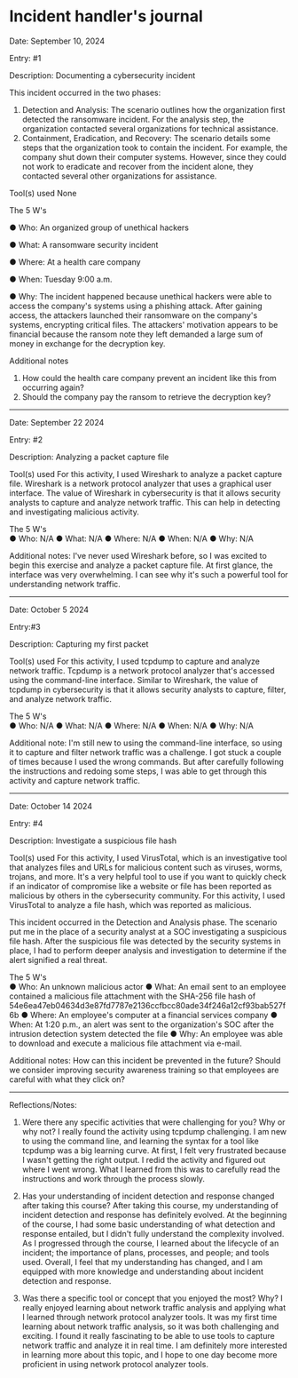 # Incident handler's journal

Date: September 10, 2024	

Entry: #1 

Description:	Documenting a cybersecurity incident 

This incident occurred in the two phases: 
1.	Detection and Analysis: The scenario outlines how the organization first detected the ransomware incident. For the analysis step, the organization contacted several organizations for technical assistance.
2.	Containment, Eradication, and Recovery: The scenario details some steps that the organization took to contain the incident. For example, the company shut down their computer systems. However, since they could not work to eradicate and recover from the incident alone, they contacted several other organizations for assistance.

Tool(s) used	None

The 5 W's

●	Who: An organized group of unethical hackers

●	What: A ransomware security incident

●	Where: At a health care company

●	When: Tuesday 9:00 a.m.

●	Why: The incident happened because unethical hackers were able to access the company's systems using a phishing attack. After gaining access, the attackers launched their ransomware on the company's systems, encrypting critical files. The attackers' motivation appears to be financial because the ransom note they left demanded a large sum of money in exchange for the decryption key.

Additional notes
1.	How could the health care company prevent an incident like this from occurring again?
2.	Should the company pay the ransom to retrieve the decryption key?

________________________________________

Date: September 22 2024	

Entry: #2

Description:	Analyzing a packet capture file

Tool(s) used	For this activity, I used Wireshark to analyze a packet capture file. Wireshark is a network protocol analyzer that uses a graphical user interface. The value of Wireshark in cybersecurity is that it allows security analysts to capture and analyze network traffic. This can help in detecting and investigating malicious activity.

The 5 W's	
●	Who: N/A
●	What: N/A
●	Where: N/A
●	When: N/A
●	Why: N/A

Additional notes:	I've never used Wireshark before, so I was excited to begin this exercise and analyze a packet capture file. At first glance, the interface was very overwhelming. I can see why it's such a powerful tool for understanding network traffic.

________________________________________

Date: October 5 2024	

Entry:#3

Description:	Capturing my first packet

Tool(s) used	For this activity, I used tcpdump to capture and analyze network traffic. Tcpdump is a network protocol analyzer that's accessed using the command-line interface. Similar to Wireshark, the value of tcpdump in cybersecurity is that it allows security analysts to capture, filter, and analyze network traffic. 

The 5 W's	
●	Who: N/A
●	What: N/A
●	Where: N/A
●	When: N/A
●	Why: N/A

Additional note: I'm still new to using the command-line interface, so using it to capture and filter network traffic was a challenge. I got stuck a couple of times because I used the wrong commands. But after carefully following the instructions and redoing some steps, I was able to get through this activity and capture network traffic.


________________________________________

Date: October 14 2024	

Entry: #4

Description:	Investigate a suspicious file hash

Tool(s) used	For this activity, I used VirusTotal, which is an investigative tool that analyzes files and URLs for malicious content such as viruses, worms, trojans, and more.  It's a very helpful tool to use if you want to quickly check if an indicator of compromise like a website or file has been reported as malicious by others in the cybersecurity community. For this activity, I used VirusTotal to analyze a file hash, which was reported as malicious. 

This incident occurred in the Detection and Analysis phase. The scenario put me in the place of a security analyst at a SOC investigating a suspicious file hash. After the suspicious file was detected by the security systems in place, I had to perform deeper analysis and investigation to determine if the alert signified a real threat. 

The 5 W's	
●	Who: An unknown malicious actor 
●	What: An email sent to an employee contained a malicious file attachment with the SHA-256 file hash of 54e6ea47eb04634d3e87fd7787e2136ccfbcc80ade34f246a12cf93bab527f6b
●	Where: An employee's computer at a financial services company
●	When: At 1:20 p.m., an alert was sent to the organization's SOC after the intrusion detection system detected the file
●	Why: An employee was able to download and execute a malicious file attachment via e-mail.

Additional notes:	How can this incident be prevented in the future? Should we consider improving security awareness training so that employees are careful with what they click on? 


________________________________________

Reflections/Notes:

1.	Were there any specific activities that were challenging for you? Why or why not?
I really found the activity using tcpdump challenging. I am new to using the command line, and learning the syntax for a tool like tcpdump was a big learning curve. At first, I felt very frustrated because I wasn't getting the right output. I redid the activity and figured out where I went wrong. What I learned from this was to carefully read the instructions and work through the process slowly.

2.	Has your understanding of incident detection and response changed after taking this course?
After taking this course, my understanding of incident detection and response has definitely evolved. At the beginning of the course, I had some basic understanding of what detection and response entailed, but I didn't fully understand the complexity involved. As I progressed through the course, I learned about the lifecycle of an incident; the importance of plans, processes, and people; and tools used. Overall, I feel that my understanding has changed, and I am equipped with more knowledge and understanding about incident detection and response.

3.	Was there a specific tool or concept that you enjoyed the most? Why?
I really enjoyed learning about network traffic analysis and applying what I learned through network protocol analyzer tools. It was my first time learning about network traffic analysis, so it was both challenging and exciting. I found it really fascinating to be able to use tools to capture network traffic and analyze it in real time. I am definitely more interested in learning more about this topic, and I hope to one day become more proficient in using network protocol analyzer tools. 

